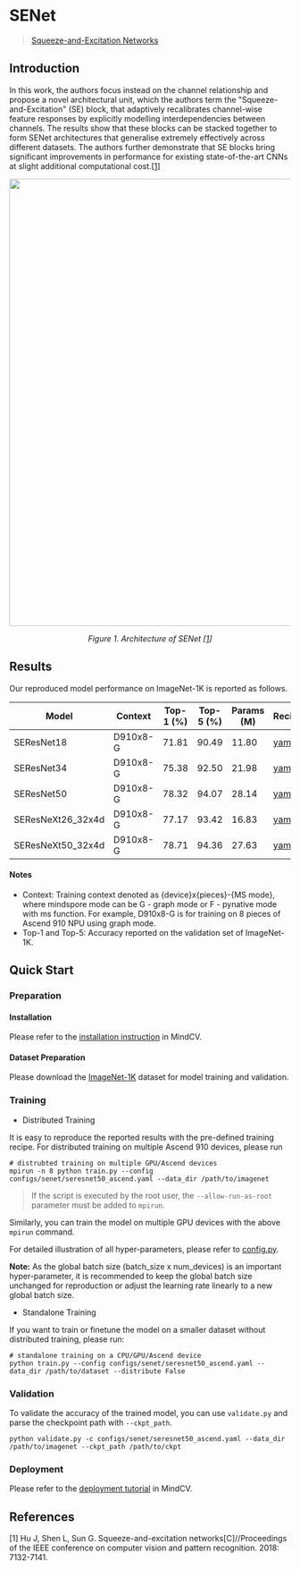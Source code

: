 # SENet
> [Squeeze-and-Excitation Networks](https://arxiv.org/abs/1709.01507)

## Introduction

In this work, the authors focus instead on the channel relationship and propose a novel architectural unit, which the 
authors term the "Squeeze-and-Excitation" (SE) block, that adaptively recalibrates channel-wise feature responses by 
explicitly modelling interdependencies between channels. The results show that these blocks can be stacked together to 
form SENet architectures that generalise extremely effectively across different datasets. The authors further 
demonstrate that SE blocks bring significant improvements in performance for existing state-of-the-art CNNs at slight 
additional computational cost.[[1](#references)]

<p align="center">
  <img src="https://user-images.githubusercontent.com/53842165/218919253-618d3d66-9b2a-4e27-b866-a21015cd9600.png" width=800 />  
</p>
<p align="center">
  <em>Figure 1. Architecture of SENet [<a href="#references">1</a>] </em>
</p>

## Results

Our reproduced model performance on ImageNet-1K is reported as follows.

<div align="center">

| Model             | Context  | Top-1 (%) | Top-5 (%) | Params (M) | Recipe                                                                                                | Download                                                                                       | 
|-------------------|----------|-----------|-----------|------------|-------------------------------------------------------------------------------------------------------|------------------------------------------------------------------------------------------------|
| SEResNet18        | D910x8-G | 71.81     | 90.49     | 11.80      | [yaml](https://github.com/mindspore-lab/mindcv/blob/main/configs/senet/seresnet18_ascend.yaml)        | [weights](https://download.mindspore.cn/toolkits/mindcv/senet/seresnet18-7880643b.ckpt)        |
| SEResNet34        | D910x8-G | 75.38     | 92.50     | 21.98      | [yaml](https://github.com/mindspore-lab/mindcv/blob/main/configs/senet/seresnet34_ascend.yaml)        | [weights](https://download.mindspore.cn/toolkits/mindcv/senet/seresnet34-8179d3c9.ckpt)        |
| SEResNet50        | D910x8-G | 78.32     | 94.07     | 28.14      | [yaml](https://github.com/mindspore-lab/mindcv/blob/main/configs/senet/seresnet50_ascend.yaml)        | [weights](https://download.mindspore.cn/toolkits/mindcv/senet/seresnet50-ff9cd214.ckpt)        |
| SEResNeXt26_32x4d | D910x8-G | 77.17     | 93.42     | 16.83      | [yaml](https://github.com/mindspore-lab/mindcv/blob/main/configs/senet/seresnext26_32x4d_ascend.yaml) | [weights](https://download.mindspore.cn/toolkits/mindcv/senet/seresnext26_32x4d-5361f5b6.ckpt) |
| SEResNeXt50_32x4d | D910x8-G | 78.71     | 94.36     | 27.63      | [yaml](https://github.com/mindspore-lab/mindcv/blob/main/configs/senet/seresnext50_32x4d_ascend.yaml) | [weights](https://download.mindspore.cn/toolkits/mindcv/senet/seresnext50_32x4d-fdc35aca.ckpt) |

</div>

#### Notes

- Context: Training context denoted as {device}x{pieces}-{MS mode}, where mindspore mode can be G - graph mode or F - pynative mode with ms function. For example, D910x8-G is for training on 8 pieces of Ascend 910 NPU using graph mode. 
- Top-1 and Top-5: Accuracy reported on the validation set of ImageNet-1K.  

## Quick Start

### Preparation

#### Installation
Please refer to the [installation instruction](https://github.com/mindspore-ecosystem/mindcv#installation) in MindCV.

#### Dataset Preparation
Please download the [ImageNet-1K](https://www.image-net.org/challenges/LSVRC/2012/index.php) dataset for model training and validation.

### Training

* Distributed Training

It is easy to reproduce the reported results with the pre-defined training recipe. For distributed training on multiple Ascend 910 devices, please run

```shell
# distrubted training on multiple GPU/Ascend devices
mpirun -n 8 python train.py --config configs/senet/seresnet50_ascend.yaml --data_dir /path/to/imagenet
```

> If the script is executed by the root user, the `--allow-run-as-root` parameter must be added to `mpirun`.
  
Similarly, you can train the model on multiple GPU devices with the above `mpirun` command.

For detailed illustration of all hyper-parameters, please refer to [config.py](https://github.com/mindspore-lab/mindcv/blob/main/config.py).

**Note:**  As the global batch size  (batch_size x num_devices) is an important hyper-parameter, it is recommended to keep the global batch size unchanged for reproduction or adjust the learning rate linearly to a new global batch size.

* Standalone Training

If you want to train or finetune the model on a smaller dataset without distributed training, please run:

```shell
# standalone training on a CPU/GPU/Ascend device
python train.py --config configs/senet/seresnet50_ascend.yaml --data_dir /path/to/dataset --distribute False
```

### Validation

To validate the accuracy of the trained model, you can use `validate.py` and parse the checkpoint path with `--ckpt_path`.

```shell
python validate.py -c configs/senet/seresnet50_ascend.yaml --data_dir /path/to/imagenet --ckpt_path /path/to/ckpt
```

### Deployment

Please refer to the [deployment tutorial](https://github.com/mindspore-lab/mindcv/blob/main/tutorials/deployment.md) in MindCV.

## References

[1] Hu J, Shen L, Sun G. Squeeze-and-excitation networks[C]//Proceedings of the IEEE conference on computer vision and pattern recognition. 2018: 7132-7141.
